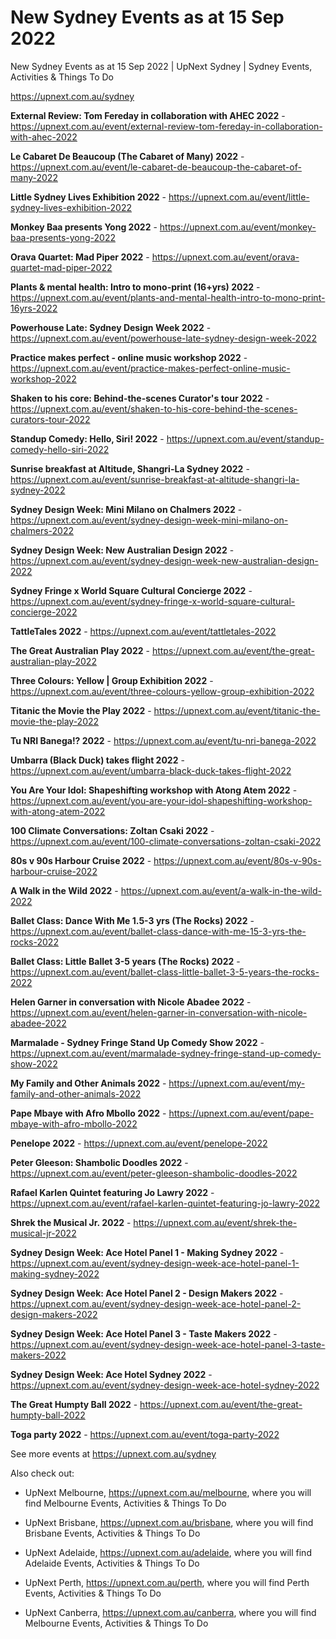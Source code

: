 # New Sydney Events as at 15 Sep 2022
New Sydney Events as at 15 Sep 2022 | UpNext Sydney | Sydney Events, Activities &amp; Things To Do

https://upnext.com.au/sydney


**External Review: Tom Fereday in collaboration with AHEC 2022** - https://upnext.com.au/event/external-review-tom-fereday-in-collaboration-with-ahec-2022

**Le Cabaret De Beaucoup (The Cabaret of Many) 2022** - https://upnext.com.au/event/le-cabaret-de-beaucoup-the-cabaret-of-many-2022

**Little Sydney Lives Exhibition 2022** - https://upnext.com.au/event/little-sydney-lives-exhibition-2022

**Monkey Baa presents Yong 2022** - https://upnext.com.au/event/monkey-baa-presents-yong-2022

**Orava Quartet: Mad Piper 2022** - https://upnext.com.au/event/orava-quartet-mad-piper-2022

**Plants & mental health: Intro to mono-print (16+yrs) 2022** - https://upnext.com.au/event/plants-and-mental-health-intro-to-mono-print-16yrs-2022

**Powerhouse Late: Sydney Design Week 2022** - https://upnext.com.au/event/powerhouse-late-sydney-design-week-2022

**Practice makes perfect - online music workshop 2022** - https://upnext.com.au/event/practice-makes-perfect-online-music-workshop-2022

**Shaken to his core: Behind-the-scenes Curator's tour 2022** - https://upnext.com.au/event/shaken-to-his-core-behind-the-scenes-curators-tour-2022

**Standup Comedy: Hello, Siri! 2022** - https://upnext.com.au/event/standup-comedy-hello-siri-2022

**Sunrise breakfast at Altitude, Shangri-La Sydney 2022** - https://upnext.com.au/event/sunrise-breakfast-at-altitude-shangri-la-sydney-2022

**Sydney Design Week: Mini Milano on Chalmers 2022** - https://upnext.com.au/event/sydney-design-week-mini-milano-on-chalmers-2022

**Sydney Design Week: New Australian Design 2022** - https://upnext.com.au/event/sydney-design-week-new-australian-design-2022

**Sydney Fringe x World Square Cultural Concierge 2022** - https://upnext.com.au/event/sydney-fringe-x-world-square-cultural-concierge-2022

**TattleTales 2022** - https://upnext.com.au/event/tattletales-2022

**The Great Australian Play 2022** - https://upnext.com.au/event/the-great-australian-play-2022

**Three Colours: Yellow | Group Exhibition 2022** - https://upnext.com.au/event/three-colours-yellow-group-exhibition-2022

**Titanic the Movie the Play 2022** - https://upnext.com.au/event/titanic-the-movie-the-play-2022

**Tu NRI Banega!? 2022** - https://upnext.com.au/event/tu-nri-banega-2022

**Umbarra (Black Duck) takes flight 2022** - https://upnext.com.au/event/umbarra-black-duck-takes-flight-2022

**You Are Your Idol: Shapeshifting workshop with Atong Atem 2022** - https://upnext.com.au/event/you-are-your-idol-shapeshifting-workshop-with-atong-atem-2022

**100 Climate Conversations: Zoltan Csaki 2022** - https://upnext.com.au/event/100-climate-conversations-zoltan-csaki-2022

**80s v 90s Harbour Cruise 2022** - https://upnext.com.au/event/80s-v-90s-harbour-cruise-2022

**A Walk in the Wild 2022** - https://upnext.com.au/event/a-walk-in-the-wild-2022

**Ballet Class: Dance With Me 1.5-3 yrs (The Rocks) 2022** - https://upnext.com.au/event/ballet-class-dance-with-me-15-3-yrs-the-rocks-2022

**Ballet Class: Little Ballet 3-5 years (The Rocks) 2022** - https://upnext.com.au/event/ballet-class-little-ballet-3-5-years-the-rocks-2022

**Helen Garner in conversation with Nicole Abadee 2022** - https://upnext.com.au/event/helen-garner-in-conversation-with-nicole-abadee-2022

**Marmalade - Sydney Fringe Stand Up Comedy Show 2022** - https://upnext.com.au/event/marmalade-sydney-fringe-stand-up-comedy-show-2022

**My Family and Other Animals 2022** - https://upnext.com.au/event/my-family-and-other-animals-2022

**Pape Mbaye with Afro Mbollo 2022** - https://upnext.com.au/event/pape-mbaye-with-afro-mbollo-2022

**Penelope 2022** - https://upnext.com.au/event/penelope-2022

**Peter Gleeson: Shambolic Doodles 2022** - https://upnext.com.au/event/peter-gleeson-shambolic-doodles-2022

**Rafael Karlen Quintet featuring Jo Lawry 2022** - https://upnext.com.au/event/rafael-karlen-quintet-featuring-jo-lawry-2022

**Shrek the Musical Jr. 2022** - https://upnext.com.au/event/shrek-the-musical-jr-2022

**Sydney Design Week: Ace Hotel Panel 1 - Making Sydney 2022** - https://upnext.com.au/event/sydney-design-week-ace-hotel-panel-1-making-sydney-2022

**Sydney Design Week: Ace Hotel Panel 2 - Design Makers 2022** - https://upnext.com.au/event/sydney-design-week-ace-hotel-panel-2-design-makers-2022

**Sydney Design Week: Ace Hotel Panel 3 - Taste Makers 2022** - https://upnext.com.au/event/sydney-design-week-ace-hotel-panel-3-taste-makers-2022

**Sydney Design Week: Ace Hotel Sydney 2022** - https://upnext.com.au/event/sydney-design-week-ace-hotel-sydney-2022

**The Great Humpty Ball 2022** - https://upnext.com.au/event/the-great-humpty-ball-2022

**Toga party 2022** - https://upnext.com.au/event/toga-party-2022



See more events at https://upnext.com.au/sydney


Also check out:

* UpNext Melbourne, https://upnext.com.au/melbourne, where you will find Melbourne Events, Activities & Things To Do

* UpNext Brisbane, https://upnext.com.au/brisbane, where you will find Brisbane Events, Activities & Things To Do

* UpNext Adelaide, https://upnext.com.au/adelaide, where you will find Adelaide Events, Activities & Things To Do

* UpNext Perth, https://upnext.com.au/perth, where you will find Perth Events, Activities & Things To Do

* UpNext Canberra, https://upnext.com.au/canberra, where you will find Melbourne Events, Activities & Things To Do